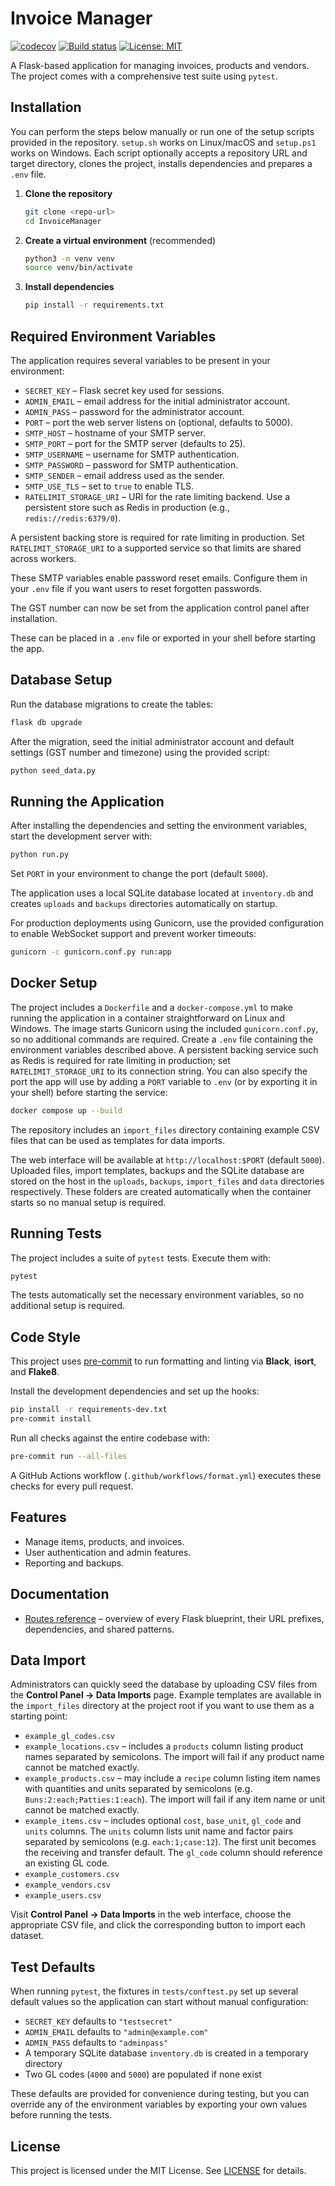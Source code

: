 # Invoice Manager
[![codecov](https://codecov.io/github/0xCarti/InvoiceManager/branch/main/graph/badge.svg?token=GDFIVY6JX6)](https://codecov.io/github/0xCarti/InvoiceManager)
[![Build status](https://github.com/0xCarti/InvoiceManager/actions/workflows/build-main.yml/badge.svg?branch=main)](https://github.com/0xCarti/InvoiceManager/actions/workflows/build-main.yml)
[![License: MIT](https://img.shields.io/badge/License-MIT-yellow.svg)](LICENSE)

A Flask-based application for managing invoices, products and vendors. The project comes with a comprehensive test suite using `pytest`.

## Installation

You can perform the steps below manually or run one of the setup scripts provided in the repository. `setup.sh` works on Linux/macOS and `setup.ps1` works on Windows. Each script optionally accepts a repository URL and target directory, clones the project, installs dependencies and prepares a `.env` file.


1. **Clone the repository**
   ```bash
   git clone <repo-url>
   cd InvoiceManager
   ```
2. **Create a virtual environment** (recommended)
   ```bash
   python3 -m venv venv
   source venv/bin/activate
   ```
3. **Install dependencies**
   ```bash
   pip install -r requirements.txt
   ```

## Required Environment Variables

The application requires several variables to be present in your environment:

- `SECRET_KEY` – Flask secret key used for sessions.
- `ADMIN_EMAIL` – email address for the initial administrator account.
- `ADMIN_PASS` – password for the administrator account.
- `PORT` – port the web server listens on (optional, defaults to 5000).
- `SMTP_HOST` – hostname of your SMTP server.
- `SMTP_PORT` – port for the SMTP server (defaults to 25).
- `SMTP_USERNAME` – username for SMTP authentication.
- `SMTP_PASSWORD` – password for SMTP authentication.
- `SMTP_SENDER` – email address used as the sender.
- `SMTP_USE_TLS` – set to `true` to enable TLS.
- `RATELIMIT_STORAGE_URI` – URI for the rate limiting backend. Use a
  persistent store such as Redis in production (e.g., `redis://redis:6379/0`).

A persistent backing store is required for rate limiting in production. Set
`RATELIMIT_STORAGE_URI` to a supported service so that limits are shared
across workers.

These SMTP variables enable password reset emails. Configure them in your `.env` file if you want users to reset forgotten passwords.

The GST number can now be set from the application control panel after installation.

These can be placed in a `.env` file or exported in your shell before starting the app.

## Database Setup

Run the database migrations to create the tables:

```bash
flask db upgrade
```

After the migration, seed the initial administrator account and default
settings (GST number and timezone) using the provided script:

```bash
python seed_data.py
```

## Running the Application

After installing the dependencies and setting the environment variables, start the development server with:

```bash
python run.py
```

Set `PORT` in your environment to change the port (default `5000`).

The application uses a local SQLite database located at `inventory.db` and creates `uploads` and `backups` directories automatically on startup.

For production deployments using Gunicorn, use the provided configuration to enable WebSocket support and prevent worker timeouts:

```bash
gunicorn -c gunicorn.conf.py run:app
```

## Docker Setup

The project includes a `Dockerfile` and a `docker-compose.yml` to make running
the application in a container straightforward on Linux and Windows. The image
starts Gunicorn using the included `gunicorn.conf.py`, so no additional commands
are required. Create a `.env` file containing the environment variables
described above. A persistent backing service such as Redis is required for
rate limiting in production; set `RATELIMIT_STORAGE_URI` to its connection
string. You can also specify the port the app will use by adding a `PORT`
variable to `.env` (or by exporting it in your shell) before starting the
service:

```bash
docker compose up --build
```

The repository includes an `import_files` directory containing example CSV files
that can be used as templates for data imports.

The web interface will be available at `http://localhost:$PORT` (default `5000`). Uploaded files,
import templates, backups and the SQLite database are stored on the host in the
`uploads`, `backups`, `import_files` and `data` directories respectively. These
folders are created automatically when the container starts so no manual setup
is required.

## Running Tests

The project includes a suite of `pytest` tests. Execute them with:

```bash
pytest
```

The tests automatically set the necessary environment variables, so no additional setup is required.

## Code Style

This project uses [pre-commit](https://pre-commit.com/) to run formatting and
linting via **Black**, **isort**, and **Flake8**.

Install the development dependencies and set up the hooks:

```bash
pip install -r requirements-dev.txt
pre-commit install
```

Run all checks against the entire codebase with:

```bash
pre-commit run --all-files
```

A GitHub Actions workflow (`.github/workflows/format.yml`) executes these checks
for every pull request.

## Features
- Manage items, products, and invoices.
- User authentication and admin features.
- Reporting and backups.

## Documentation

- [Routes reference](docs/routes.md) – overview of every Flask blueprint,
  their URL prefixes, dependencies, and shared patterns.

## Data Import

Administrators can quickly seed the database by uploading CSV files from the
**Control Panel → Data Imports** page. Example templates are available in the
`import_files` directory at the project root if you want to use them as a
starting point:

- `example_gl_codes.csv`
- `example_locations.csv` – includes a `products` column listing product names
  separated by semicolons. The import will fail if any product name cannot be
  matched exactly.
- `example_products.csv` – may include a `recipe` column listing item names with
  quantities and units separated by semicolons (e.g. `Buns:2:each;Patties:1:each`). The import will
  fail if any item name or unit cannot be matched exactly.
- `example_items.csv` – includes optional `cost`, `base_unit`, `gl_code` and `units`
  columns. The `units` column lists unit name and factor pairs separated by
  semicolons (e.g. `each:1;case:12`). The first unit becomes the receiving and
  transfer default. The `gl_code` column should reference an existing GL code.
- `example_customers.csv`
- `example_vendors.csv`
- `example_users.csv`

Visit **Control Panel → Data Imports** in the web interface, choose the
appropriate CSV file, and click the corresponding button to import each
dataset.

## Test Defaults

When running `pytest`, the fixtures in `tests/conftest.py` set up several default values so the application can start without manual configuration:

- `SECRET_KEY` defaults to `"testsecret"`
- `ADMIN_EMAIL` defaults to `"admin@example.com"`
- `ADMIN_PASS` defaults to `"adminpass"`
- A temporary SQLite database `inventory.db` is created in a temporary directory
- Two GL codes (`4000` and `5000`) are populated if none exist

These defaults are provided for convenience during testing, but you can override any of the environment variables by exporting your own values before running the tests.


## License

This project is licensed under the MIT License. See [LICENSE](LICENSE) for details.
